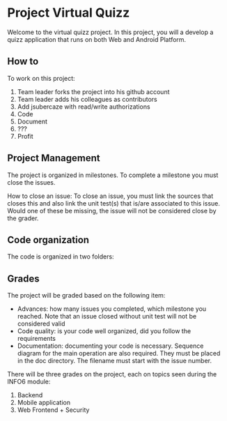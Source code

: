 # Project Virtual Quizz

Welcome to the virtual quizz project. In this project, you will a develop a quizz application that runs on both Web and Android Platform.

## How to

To work on this project:
 1. Team leader forks the project into his github account
 2. Team leader adds his colleagues as contributors
 3. Add jsubercaze with read/write authorizations
 4. Code 
 5. Document
 6. ???
 7. Profit

## Project Management

The project is organized in milestones. To complete a milestone you must close the issues.

How to close an issue:
To close an issue, you must link the sources that closes this and also link the unit test(s) that is/are associated to this issue. Would one of these be missing, the issue will not be considered close by the grader.


## Code organization

The code is organized in two folders:

## Grades

The project will be graded based on the following item:
 * Advances: how many issues you completed, which milestone you reached. Note that an issue closed without unit test will not be considered valid
 * Code quality: is your code well organized, did you follow the requirements
 * Documentation: documenting your code is necessary. Sequence diagram for the main operation are also required. They must be placed in the doc directory. The filename must start with the issue number.
 
 There will be three grades on the project, each on topics seen during the INFO6 module:
  1. Backend
  2. Mobile application
  3. Web Frontend + Security
